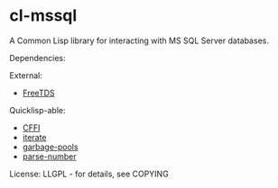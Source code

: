 cl-mssql
========

A Common Lisp library for interacting with MS SQL Server databases. 

Dependencies:

External:

* [FreeTDS](http://www.freetds.org/)
    
Quicklisp-able:

* [CFFI](http://common-lisp.net/project/cffi/)
* [iterate](http://common-lisp.net/project/iterate/doc/index.html)
* [garbage-pools](http://code.google.com/p/garbage-pools/)
* [parse-number](http://www.cliki.net/PARSE-NUMBER)


License: LLGPL - for details, see COPYING
